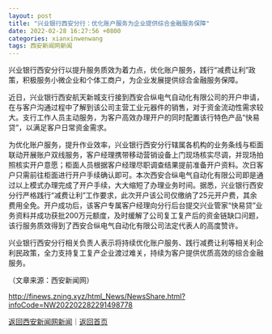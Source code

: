 ```yaml
---
layout: post
title: "兴业银行西安分行：优化账户服务为企业提供综合金融服务保障"
date: 2022-02-28 16:27:56 +0800
categories: xianxinwenwang
tags: 西安新闻网新闻
---
```

<p>兴业银行西安分行以提升服务质效为着力点，优化账户服务，践行“减费让利”政策，积极服务小微企业和个体工商户，为企业发展提供综合金融服务保障。</p>
 <p>近日，兴业银行西安航天新城支行接到西安合纵电气自动化有限公司的开户申请，在与客户沟通过程中了解到该公司主营工业元器件的销售，对于资金流动性需求较大。支行工作人员主动服务，为客户高效办理开户的同时配置该行特色产品“快易贷”，以满足客户日常资金需求。</p>
 <p>为优化账户服务，提升作业效率，兴业银行西安分行辖属各机构的业务条线与柜面联动开展账户双线服务，客户经理携带移动营销设备上门现场核实尽调，并现场拍照核实开户意愿；柜面人员根据客户经理尽职调查结果提前准备开户资料。次日客户只需前往柜面进行开户手续确认即可。本次西安合纵电气自动化有限公司即是通过以上模式办理完成了开户手续，大大缩短了办理业务时间。据悉，兴业银行西安分行严格践行“减费让利”工作要求，此次开户该公司仅缴纳了25元开户费，其余费用全免。开户成功后，该客户专属客户经理向分行后台提交兴业管家“快易贷”业务资料并成功获批200万元额度，及时缓解了公司复工复产后的资金链缺口问题，该行服务质效得到了西安合纵电气自动化有限公司法定代表人的高度赞许。</p>
 <p>兴业银行西安分行相关负责人表示将持续优化账户服务、践行减费让利等相关利企利民政策，全力支持复工复产企业渡过难关，持续为客户提供优质高效的综合金融服务。</p><p class="em_media">（文章来源：西安新闻网）</p>

<http://finews.zning.xyz/html_News/NewsShare.html?infoCode=NW202202282291498778>

[返回西安新闻网新闻](//finews.withounder.com/category/xianxinwenwang.html)｜[返回首页](//finews.withounder.com/)